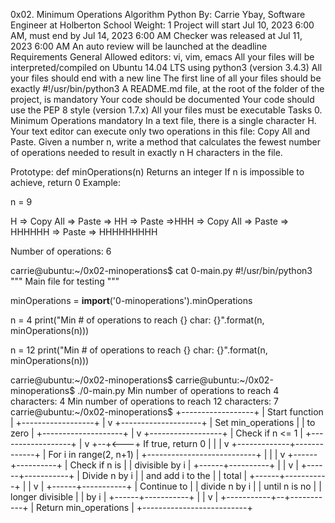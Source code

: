 0x02. Minimum Operations
Algorithm
Python
 By: Carrie Ybay, Software Engineer at Holberton School
 Weight: 1
 Project will start Jul 10, 2023 6:00 AM, must end by Jul 14, 2023 6:00 AM
 Checker was released at Jul 11, 2023 6:00 AM
 An auto review will be launched at the deadline
Requirements
General
Allowed editors: vi, vim, emacs
All your files will be interpreted/compiled on Ubuntu 14.04 LTS using python3 (version 3.4.3)
All your files should end with a new line
The first line of all your files should be exactly #!/usr/bin/python3
A README.md file, at the root of the folder of the project, is mandatory
Your code should be documented
Your code should use the PEP 8 style (version 1.7.x)
All your files must be executable
Tasks
0. Minimum Operations
mandatory
In a text file, there is a single character H. Your text editor can execute only two operations in this file: Copy All and Paste. Given a number n, write a method that calculates the fewest number of operations needed to result in exactly n H characters in the file.

Prototype: def minOperations(n)
Returns an integer
If n is impossible to achieve, return 0
Example:

n = 9

H => Copy All => Paste => HH => Paste =>HHH => Copy All => Paste => HHHHHH => Paste => HHHHHHHHH

Number of operations: 6

carrie@ubuntu:~/0x02-minoperations$ cat 0-main.py
#!/usr/bin/python3
"""
Main file for testing
"""

minOperations = __import__('0-minoperations').minOperations

n = 4
print("Min # of operations to reach {} char: {}".format(n, minOperations(n)))

n = 12
print("Min # of operations to reach {} char: {}".format(n, minOperations(n)))

carrie@ubuntu:~/0x02-minoperations$
carrie@ubuntu:~/0x02-minoperations$ ./0-main.py
Min number of operations to reach 4 characters: 4
Min number of operations to reach 12 characters: 7
carrie@ubuntu:~/0x02-minoperations$
      +------------------+
                    |  Start function  |
                    +------------------+
                             |
                             v
                    +--------------------+
                    | Set min_operations |
                    |      to zero       |
                    +--------------------+
                            |
                            v
                    +------------------+
                    | Check if n <= 1  |
                    +------------------+
                            |
                            v
            +--+<---+ If true, return 0
            |  |
            |  v
+-------------+-------------+
|   For i in range(2, n+1)  |
+---------------------------+
            |  |
            |  v
     +------+----------+
     | Check if n is   |
     | divisible by i  |
     +------+----------+
            |  |
            v  |
     +------+-----------+
     | Divide n by i    |
     | and add i to the |
     | total            |
     +------+-----------+
            |  |
            v  |
     +------+-----------+
     | Continue to      |
     | divide n by i    |
     | until n is no    |
     | longer divisible |
     | by i             |
     +------+-----------+
            |  |
            v  |
+-----------+--+-----------+
| Return min_operations    |
+--------------------------+
